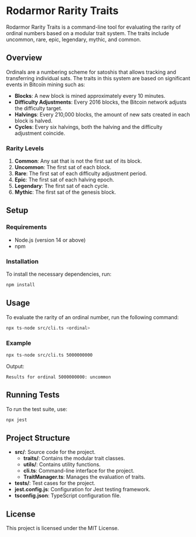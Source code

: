 # Rodarmor Rarity Traits

Rodarmor Rarity Traits is a command-line tool for evaluating the rarity of ordinal numbers based on a modular trait system. The traits include uncommon, rare, epic, legendary, mythic, and common.

## Overview

Ordinals are a numbering scheme for satoshis that allows tracking and transferring individual sats. The traits in this system are based on significant events in Bitcoin mining such as:

- **Blocks**: A new block is mined approximately every 10 minutes.
- **Difficulty Adjustments**: Every 2016 blocks, the Bitcoin network adjusts the difficulty target.
- **Halvings**: Every 210,000 blocks, the amount of new sats created in each block is halved.
- **Cycles**: Every six halvings, both the halving and the difficulty adjustment coincide.

### Rarity Levels

1. **Common**: Any sat that is not the first sat of its block.
2. **Uncommon**: The first sat of each block.
3. **Rare**: The first sat of each difficulty adjustment period.
4. **Epic**: The first sat of each halving epoch.
5. **Legendary**: The first sat of each cycle.
6. **Mythic**: The first sat of the genesis block.

## Setup

### Requirements

- Node.js (version 14 or above)
- npm

### Installation

To install the necessary dependencies, run:

```bash
npm install
```

## Usage

To evaluate the rarity of an ordinal number, run the following command:

```bash
npx ts-node src/cli.ts <ordinal>
```

### Example

```bash
npx ts-node src/cli.ts 5000000000
```

Output:

```
Results for ordinal 5000000000: uncommon
```

## Running Tests

To run the test suite, use:

```bash
npx jest
```

## Project Structure

- **src/**: Source code for the project.
    - **traits/**: Contains the modular trait classes.
    - **utils/**: Contains utility functions.
    - **cli.ts**: Command-line interface for the project.
    - **TraitManager.ts**: Manages the evaluation of traits.
- **tests/**: Test cases for the project.
- **jest.config.js**: Configuration for Jest testing framework.
- **tsconfig.json**: TypeScript configuration file.

## License

This project is licensed under the MIT License.
```
